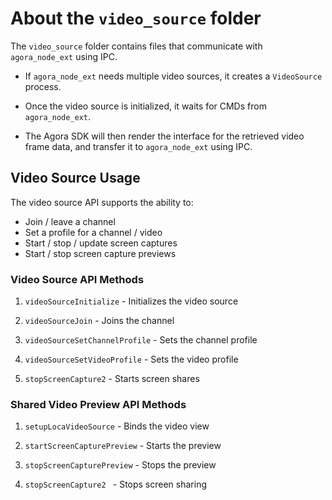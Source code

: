 # About the `video_source` folder

The `video_source` folder contains files that communicate with `agora_node_ext` using IPC.

- If `agora_node_ext` needs multiple video sources, it creates a `VideoSource` process.

- Once the video source is initialized, it waits for CMDs from `agora_node_ext`.

- The Agora SDK will then render the interface for the retrieved video frame data, and transfer it to `agora_node_ext` using IPC.

## Video Source Usage

The video source API supports the ability to:

- Join / leave a channel
- Set a profile for a channel / video
- Start / stop / update screen captures
- Start / stop screen capture previews


### Video Source API Methods

1. `videoSourceInitialize` - Initializes the video source

2. `videoSourceJoin` - Joins the channel

3. `videoSourceSetChannelProfile` - Sets the channel profile

4. `videoSourceSetVideoProfile` - Sets the video profile

5. `stopScreenCapture2` - Starts screen shares 


### Shared Video Preview API Methods

1. `setupLocaVideoSource` - Binds the video view

2. `startScreenCapturePreview` - Starts the preview

3. `stopScreenCapturePreview` - Stops the preview 

4. `stopScreenCapture2 ` - Stops screen sharing

